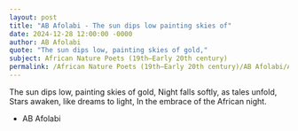```yaml
---
layout: post
title: "AB Afolabi - The sun dips low painting skies of"
date: 2024-12-28 12:00:00 -0000
author: AB Afolabi
quote: "The sun dips low, painting skies of gold,"
subject: African Nature Poets (19th–Early 20th century)
permalink: /African Nature Poets (19th–Early 20th century)/AB Afolabi/AB Afolabi - The sun dips low painting skies of
---
```


The sun dips low, painting skies of gold,
Night falls softly, as tales unfold,
Stars awaken, like dreams to light,
In the embrace of the African night.

- AB Afolabi
